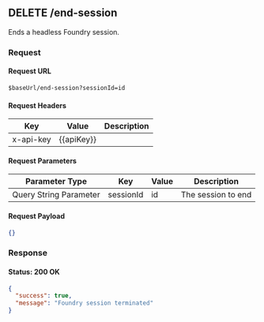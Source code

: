 ## **DELETE** /end-session

Ends a headless Foundry session.

### Request

#### Request URL

```
$baseUrl/end-session?sessionId=id
```

#### Request Headers

| Key | Value | Description |
| --- | ----- | ----------- |
| x-api-key | \{\{apiKey\}\} |   |

#### Request Parameters

| Parameter Type | Key | Value | Description |
| -------------- | --- | ----- | ----------- |
| Query String Parameter | sessionId | id | The session to end |

#### Request Payload

```json
{}
```

### Response

#### Status: 200 OK

```json
{
  "success": true,
  "message": "Foundry session terminated"
}
```


